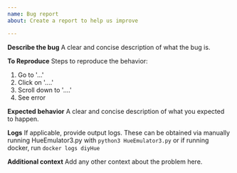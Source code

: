 ```yaml
---
name: Bug report
about: Create a report to help us improve

---
```


**Describe the bug**
A clear and concise description of what the bug is.

**To Reproduce**
Steps to reproduce the behavior:
1. Go to '...'
2. Click on '....'
3. Scroll down to '....'
4. See error

**Expected behavior**
A clear and concise description of what you expected to happen.

**Logs**
If applicable, provide output logs. These can be obtained via manually running HueEmulator3.py with `python3 HueEmulator3.py` or if running docker, run `docker logs diyHue`

**Additional context**
Add any other context about the problem here.
